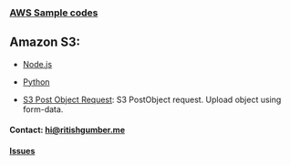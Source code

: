 ### [AWS Sample codes](/) 

## Amazon S3:

 * [Node.js](Node.js)

 * [Python](python)

 * [S3 Post Object Request](PostObject.html): S3 PostObject request. Upload object using form-data.

#### Contact: [hi@ritishgumber.me](mailto:hi@ritishgumber.me)

#### [Issues](https://github.com/ritishgumber/aws-codes/issues)
